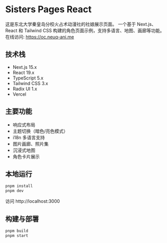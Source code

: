 # Sisters Pages React

这是东北大学秦皇岛分校火占术动漫社的社娘展示页面。
一个基于 Next.js、React 和 Tailwind CSS 构建的角色页面示例，支持多语言、地图、画廊等功能。
在线访问: <https://oc.neuq-ani.me>

## 技术栈

- Next.js 15.x
- React 19.x
- TypeScript 5.x
- Tailwind CSS 3.x
- Radix UI 1.x
- Vercel

## 主要功能

- 响应式布局
- 主题切换（暗色/亮色模式）
- i18n 多语言支持
- 图片画廊、照片集
- 沉浸式地图
- 角色卡片展示

## 本地运行

```bash
pnpm install
pnpm dev
```

访问 http://localhost:3000

## 构建与部署

```bash
pnpm build
pnpm start
```



